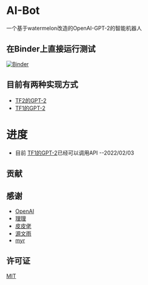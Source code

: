 # AI-Bot
一个基于watermelon改造的OpenAI-GPT-2的智能机器人
## 在Binder上直接运行测试
[![Binder](https://mybinder.org/badge_logo.svg)](https://mybinder.org/v2/gh/FloatTech/AI-Bot/HEAD)
## 目前有两种实现方式
- [TF2的GPT-2](https://github.com/FloatTech/AI-Bot/tree/main/TF2_GPT-2)
- [TF1的GPT-2](https://github.com/FloatTech/AI-Bot/tree/main/TF1_GPT-2)

# 进度
- 目前 [TF1的GPT-2](https://github.com/FloatTech/AI-Bot/tree/main/TF1_GPT-2)已经可以调用API --2022/02/03

## 贡献

## 感谢
- [OpenAI](https://github.com/openai/gpt-2)
- [理理](https://github.com/Yiwen-Chan)
- [皮皮佬](https://github.com/DawnNights)
- [源文雨](https://github.com/fumiama)
- [myr](https://github.com/MayuriNFC)
## 许可证
[MIT](https://github.com/FloatTech/AI-Bot/blob/main/LICENSE)





